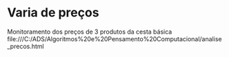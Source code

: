 # Varia de preços
Monitoramento dos preços de 3 produtos da cesta básica
file:///C:/ADS/Algoritmos%20e%20Pensamento%20Computacional/analise_precos.html
